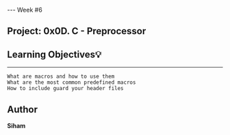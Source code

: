 --- Week #6

## Project: 0x0D. C - Preprocessor

## Learning Objectives:bulb:

---
    What are macros and how to use them
    What are the most common predefined macros
    How to include guard your header files

## Author
**Siham**
